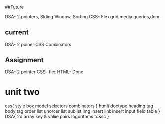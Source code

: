 ##Future

DSA- 2 pointers, Slding Window, Sorting
CSS- Flex,grid,media queries,dom

## current 

DSA- 2 poiner 
CSS Combinators


## Assignment


DSA- 2 pointer 
CSS- flex
HTML- Done
 


# unit two

css{
	style box model
	selectors
	combinators
}
html{
	doctype
	heading tag
	body tag
	order list 
	unorder list
	sublist
	img insert
	link insert
	input field
	table
}
DSA{
    2d array
    key & value pairs
    logorithms
    tc&sc
}
              

              
